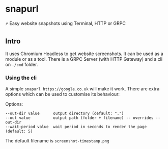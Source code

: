 # snapurl
⚡️ Easy website snapshots using Terminal, HTTP or GRPC

## Intro
It uses Chromium Headless to get website screenshots. It can be used as a module or as a tool. There is a GRPC Server (with HTTP Gateway) and a cli on `./cmd` folder.

### Using the cli

A simple `snapurl https://google.co.uk` will make it work. There are extra options which can be used to customise its behaviour:

Options:
```
--out-dir value      output directory (default: ".")
--out value          output path (folder + filename) -- overrides --out-dir
--wait-period value  wait period in seconds to render the page (default: 5)
```

The default filename is `screenshot-timestamp.png`
